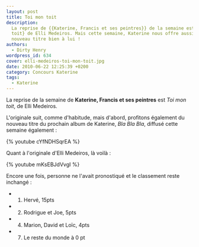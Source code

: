 ```yaml
---
layout: post
title: Toi mon toit
description:
  La reprise de {{Katerine, Francis et ses peintres}} de la semaine est {Toi mon
  toit} de Elli Medeiros. Mais cette semaine, Katerine nous offre aussi un
  nouveau titre bien à lui !
authors:
  - Dirty Henry
wordpress_id: 634
cover: elli-medeiros-toi-mon-toit.jpg
date: 2010-06-22 12:25:39 +0200
category: Concours Katerine
tags:
  - Katerine
---
```


La reprise de la semaine de **Katerine, Francis et ses peintres** est _Toi mon
toit_, de Elli Medeiros.

L'originale suit, comme d'habitude, mais d'abord, profitons également du nouveau
titre du prochain album de Katerine, _Bla Bla Bla_, diffusé cette semaine
également :

{% youtube cYfNDHSqrEA %}

Quant à l'originale d'Elli Medeiros, là voilà :

{% youtube mKsEBJdVvgI %}

Encore une fois, personne ne l'avait pronostiqué et le classement reste
inchangé :

- 1. Hervé, 15pts
- 2. Rodrigue et Joe, 5pts
- 4. Marion, David et Loïc, 4pts
- 7. Le reste du monde à 0 pt
